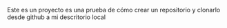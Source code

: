 Este es un proyecto es una prueba de cómo crear un repositorio y clonarlo desde github a mi descritorio local
